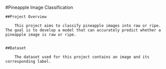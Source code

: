 
#Pineapple Image Classification

    ##Project Overview
    
        This project aims to classify pineapple images into raw or ripe. The goal is to develop a model that can accurately predict whether a pineapple image is raw or ripe.
   

    ##Dataset
    
        The dataset used for this project contains an image and its corresponding label. 
    

